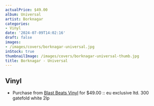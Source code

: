 ```yaml
---
actualPrice: $49.00
album: Universal
artist: Borknagar
categories:
- Vinyl
date: '2024-07-09T14:02:16'
draft: false
images:
- /images/covers/borknagar-universal.jpg
inStock: true
thumbnailImage: /images/covers/borknagar-universal-thumb.jpg
title: Borknagar - Universal
---
```


## Vinyl
* Purchase from [Blast Beats Vinyl](https://blastbeatsvinyl.com/products/borknagar-universal-re-issue-2023-eu-exclusive-ltd-300-gatefold-white-2lp) for $49.00 :: eu exclusive ltd. 300 gatefold white 2lp
